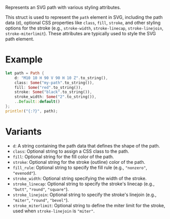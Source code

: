 Represents an SVG path with various styling attributes.

This struct is used to represent the `path` element in SVG, including the path data (`d`),
optional CSS properties like `class`, `fill`, `stroke`, and other styling options for the stroke
(e.g., `stroke-width`, `stroke-linecap`, `stroke-linejoin`, `stroke-miterlimit`). These attributes
are typically used to style the SVG path element.

# Example

```rust
let path = Path {
    d: "M10 10 H 90 V 90 H 10 Z".to_string(),
    class: Some("my-path".to_string()),
    fill: Some("red".to_string()),
    stroke: Some("black".to_string()),
    stroke_width: Some("2".to_string()),
    ..Default::default()
};
println!("{:?}", path);
```

# Variants

- `d`: A string containing the path data that defines the shape of the path.
- `class`: Optional string to assign a CSS class to the path.
- `fill`: Optional string for the fill color of the path.
- `stroke`: Optional string for the stroke (outline) color of the path.
- `fill_rule`: Optional string to specify the fill rule (e.g., `"nonzero"`, `"evenodd"`).
- `stroke_width`: Optional string specifying the width of the stroke.
- `stroke_linecap`: Optional string to specify the stroke's linecap (e.g., `"butt"`, `"round"`, `"square"`).
- `stroke_linejoin`: Optional string to specify the stroke's linejoin (e.g., `"miter"`, `"round"`, `"bevel"`).
- `stroke_miterlimit`: Optional string to define the miter limit for the stroke, used when `stroke-linejoin` is `"miter"`.
